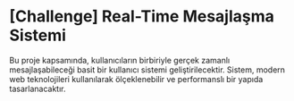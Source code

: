 # [Challenge] Real-Time Mesajlaşma Sistemi

Bu proje kapsamında, kullanıcıların birbiriyle gerçek zamanlı mesajlaşabileceği basit bir kullanıcı sistemi geliştirilecektir. Sistem, modern web teknolojileri kullanılarak ölçeklenebilir ve performanslı bir yapıda tasarlanacaktır.